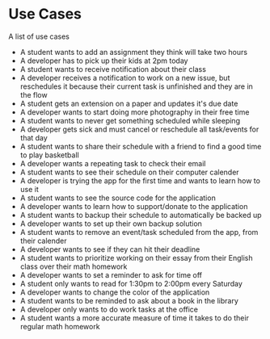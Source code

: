# Use Cases

A list of use cases 

- A student wants to add an assignment they think will take two hours
- A developer has to pick up their kids at 2pm today
- A student wants to receive notification about their class
- A developer receives a notification to work on a new issue, but reschedules it because their current task is unfinished and they are in the flow
- A student gets an extension on a paper and updates it's due date
- A developer wants to start doing more photography in their free time
- A student wants to never get something scheduled while sleeping
- A developer gets sick and must cancel or reschedule all task/events for that day
- A student wants to share their schedule with a friend to find a good time to play basketball
- A developer wants a repeating task to check their email
- A student wants to see their schedule on their computer calender
- A developer is trying the app for the first time and wants to learn how to use it
- A student wants to see the source code for the application
- A developer wants to learn how to support/donate to the application
- A student wants to backup their schedule to automatically be backed up
- A developer wants to set up their own backup solution
- A student wants to remove an event/task scheduled from the app, from their calender
- A developer wants to see if they can hit their deadline 
- A student wants to prioritize working on their essay from their English class over their math homework
- A developer wants to set a reminder to ask for time off
- A student only wants to read for 1:30pm to 2:00pm every Saturday
- A developer wants to change the color of the application
- A student wants to be reminded to ask about a book in the library
- A developer only wants to do work tasks at the office
- A student wants a more accurate measure of time it takes to do their regular math homework 
